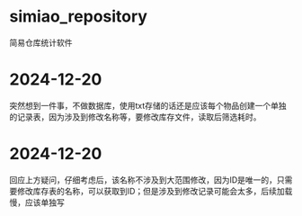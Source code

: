 # simiao_repository
简易仓库统计软件

# 2024-12-20
突然想到一件事，不做数据库，使用txt存储的话还是应该每个物品创建一个单独的记录表，因为涉及到修改名称等，要修改库存文件，读取后筛选耗时。
# 2024-12-20
回应上方疑问，仔细考虑后，该名称不涉及到大范围修改，因为ID是唯一的，只需要修改库存表的名称，可以获取到ID；但是涉及到修改记录可能会太多，后续加载慢，应该单独写